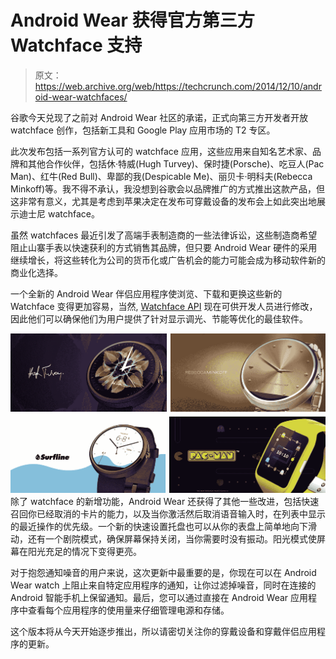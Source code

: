 # Android Wear 获得官方第三方 Watchface 支持 

> 原文：<https://web.archive.org/web/https://techcrunch.com/2014/12/10/android-wear-watchfaces/>

谷歌今天兑现了之前对 Android Wear 社区的承诺，正式向第三方开发者开放 watchface 创作，包括新工具和 Google Play 应用市场的 T2 专区。

此次发布包括一系列官方认可的 watchface 应用，这些应用来自知名艺术家、品牌和其他合作伙伴，包括休·特威(Hugh Turvey)、保时捷(Porsche)、吃豆人(Pac Man)、红牛(Red Bull)、卑鄙的我(Despicable Me)、丽贝卡·明科夫(Rebecca Minkoff)等。我不得不承认，我没想到谷歌会以品牌推广的方式推出这款产品，但这非常有意义，尤其是考虑到苹果决定在发布可穿戴设备的发布会上如此突出地展示迪士尼 watchface。

虽然 watchfaces 最近引发了高端手表制造商的一些法律诉讼，这些制造商希望阻止山寨手表以快速获利的方式销售其品牌，但只要 Android Wear 硬件的采用继续增长，将这些转化为公司的货币化或广告机会的能力可能会成为移动软件新的商业化选择。

一个全新的 Android Wear 伴侣应用程序使浏览、下载和更换这些新的 Watchface 变得更加容易，当然, [Watchface API](https://web.archive.org/web/20221205134453/http://android-developers.blogspot.com/2014/12/watch-face-api-now-available-for.html) 现在可供开发人员进行修改，因此他们可以确保他们为用户提供了针对显示调光、节能等优化的最佳软件。

![Screen Shot 2014-12-10 at 9.58.18 AM](img/9197df11b3c2757f17a3614d3d51978a.png)除了 watchface 的新增功能，Android Wear 还获得了其他一些改进，包括快速召回你已经取消的卡片的能力，以及当你激活然后取消语音输入时，在列表中显示的最近操作的优先级。一个新的快速设置托盘也可以从你的表盘上简单地向下滑动，还有一个剧院模式，确保屏幕保持关闭，当你需要时没有振动。阳光模式使屏幕在阳光充足的情况下变得更亮。

对于抱怨通知噪音的用户来说，这次更新中最重要的是，你现在可以在 Android Wear watch 上阻止来自特定应用程序的通知，让你过滤掉噪音，同时在连接的 Android 智能手机上保留通知。最后，您可以通过直接在 Android Wear 应用程序中查看每个应用程序的使用量来仔细管理电源和存储。

这个版本将从今天开始逐步推出，所以请密切关注你的穿戴设备和穿戴伴侣应用程序的更新。